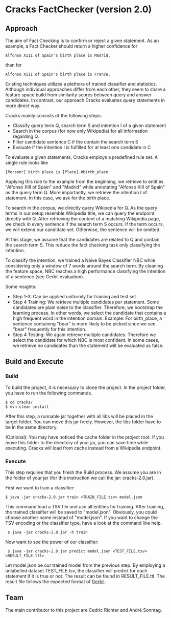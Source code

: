 # Cracks FactChecker (version 2.0)

## Approach
The aim of Fact Checking is to confirm or reject a given statement.
As an example, a Fact Checker should return a higher confidence for 
```
Alfonso XIII of Spain's birth place is Madrid.
```
than for 
```
Alfonso XIII of Spain's birth place is France.
```
Existing techniques utilizes a plethora of trained classifier and statistics.
Although individual approaches differ from each other, they seem to share a feature space build
from similarity scores between query and answer candidates. In contrast, our approach Cracks evaluates query statements in more 
direct way. 

Cracks mainly consists of the following steps:
+ Classify query term Q, search term S and intention I of a given statement
+ Search in the corpus (for now only Wikipedia) for all information regarding Q.
+ Filter candidate sentence C if the contain the search term S
+ Evaluate if the intention I is fulfilled for at least one candidate in C

To evaluate a given statements, Cracks employs a predefined rule set. A single rule looks like 
```
[Person*] birth place is [Place].#birth_place
```
Applying this rule to the example from the beginning, we retrieve to entities "Alfonso XIII of Spain"
and "Madrid" while annotating "Alfonso XIII of Spain" as the query term Q. More importantly, 
we retrieve the intention I of statement. In this case, we ask for the birth place.

To search in the corpus, we directly query Wikipedia for Q.
As the query terms in our setup resemble Wikipedia title, we can query the endpoint directly
with Q. After retrieving the content of a matching Wikipedia page,
we check in every sentence if the search term S occurs. If the term occurs, 
we will extend our candidate set. Otherwise, the sentence will be omitted.

At this stage, we assume that the candidates are related to Q and contain the search term S.
This reduce the fact checking task only classifying the intention.

To classify the intention, we trained a Naive Bayes Classifier NBC while considering only a window of 7 words around the search term.
By cleaning the feature space, NBC reaches a high performance classfying the intention 
of a sentence (see Gerbil evaluation).

Some insights:
+ Step 1-3: Can be applied uniformly for training and test set
+ Step 4 Training: We retrieve multiple candidates per statement. Some candidates are plain noise to the classifier. Therefore, we bootstrap the learning process. 
  In other words, we select the candidate that contains a high frequent word in the intention domain.
  Example: For birth_place, a sentence containing "bear" is more likely to be picked since we see "bear" frequently for this intention.
+ Step 4 Testing: We again retrieve multiple candidates. Therefore we select the candidate for which NBC is most confident.
  In some cases, we retrieve no candidates than the statement will be evaluated as false.


## Build and Execute

### Build
To build the project, it is necessary to clone the project.
In the project folder, you have to run the following commands.
```
$ cd cracks/
$ mvn clean install
```
After this step, a runnable jar together with all libs will be placed 
in the target folder. You can move this jar freely. However, the libs folder have to be in the same directory.

(Optional): You may have noticed the cache folder in the project root.
If you move this folder to the directory of your jar, you can save time while executing.
Cracks will load from cache instead from a Wikipedia endpoint.

### Execute
This step requires that you finish the Build process. We assume you are in the folder of your jar
 (for this instruction we call the jar: cracks-2.0.jar).
 
 First we want to train a classifier:
 ```
 $ java -jar cracks-2.0.jar train <TRAIN_FILE.tsv> model.json
 ```
This command load a TSV file and use all entities for training.
After training, the trained classifier will be saved to "model.json".
Obviously, you could choose another name instead of "model.json".
If you want to change the TSV encoding or the classifier type, have a look at
the command line help.
```
 $ java -jar cracks-2.0.jar -h train
 ```
 
 Now want to see the power of our classifier:
 ```
  $ java -jar cracks-2.0.jar predict model.json <TEST_FILE.tsv> <RESULT_FILE.ttl> 
  ```
  Let model.json be our trained model from the previous step. By employing a unlabelled dataset TEST_FILE.tsv,
  the classifier will predict for each statement if it is true or not.
  The result can be found in RESULT_FILE.ttl. The result file follows the expected format of [Gerbil](http://aksw.org/Projects/GERBIL.html).
  
  
 ## Team
 The main contributor to this project are Cedric Richter and André Sonntag.